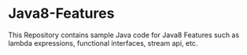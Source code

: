 # Java8-Features
This Repository contains sample Java code for Java8 Features such as lambda expressions, functional interfaces, stream api, etc.
